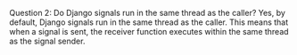 Question 2: Do Django signals run in the same thread as the caller?
Yes, by default, Django signals run in the same thread as the caller. This means that when a signal is sent, the receiver function executes within the same thread as the signal sender.
